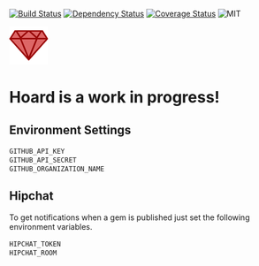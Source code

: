 [![Build Status](https://travis-ci.org/georgedrummond/hoard.svg?branch=master)](https://travis-ci.org/georgedrummond/hoard) [![Dependency Status](https://gemnasium.com/georgedrummond/hoard.svg)](https://gemnasium.com/georgedrummond/hoard) [![Coverage Status](https://coveralls.io/repos/georgedrummond/hoard/badge.png)](https://coveralls.io/r/georgedrummond/hoard) ![MIT](http://img.shields.io/badge/license-MIT-blue.svg)

![Rentify](https://github.com/georgedrummond/hoard/raw/master/app/assets/images/logo.png)

# Hoard is a work in progress!

## Environment Settings

```
GITHUB_API_KEY
GITHUB_API_SECRET
GITHUB_ORGANIZATION_NAME
```

## Hipchat

To get notifications when a gem is published just set the following environment variables.

```
HIPCHAT_TOKEN
HIPCHAT_ROOM
```
